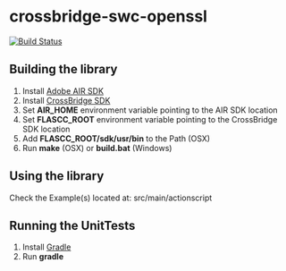 crossbridge-swc-openssl
=======================

[![Build Status](https://travis-ci.org/crossbridge-community/crossbridge-swc-openssl.svg?branch=master)](https://travis-ci.org/crossbridge-community/crossbridge-swc-openssl)

## Building the library

1. Install [Adobe AIR SDK](https://www.adobe.com/devnet/air/air-sdk-download.html)
2. Install [CrossBridge SDK](http://sourceforge.net/projects/crossbridge-community/files/)
3. Set **AIR_HOME** environment variable pointing to the AIR SDK location
4. Set **FLASCC_ROOT** environment variable pointing to the CrossBridge SDK location
5. Add **FLASCC_ROOT/sdk/usr/bin** to the Path (OSX)
6. Run **make** (OSX) or **build.bat** (Windows)

## Using the library

Check the Example(s) located at: src/main/actionscript

## Running the UnitTests

1. Install [Gradle](http://www.gradle.org/)
2. Run **gradle**
